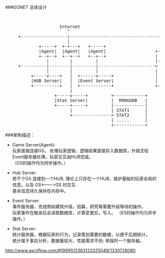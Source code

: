 ###GONET 总体设计

<pre>


                     Internet
                        ^
     +------------------|--------------------------------------------------+
                        |
             +-----+  +-+---+   +-----+
             |Agent|  |Agent|   |Agent|                   +-----------+
             +--+--+  +--+--+   +--+--+                   | MONGODB   |
                |        |         |                      |-----------|
     +----------|--------|---------|----------------------&gt; ESTATES   |
                |        |         |                      | BASIC     |
          +-----v----+   |  +------v-----+                | FORWARD   |
          |HUB Server|   |  |Event Server|                | ....      |
          +----------+   |  +------------+                +-----------+
                         |
                   +-----v-----+         +------------+
                   |Stat Server|         |  MONGODB   |
                   +-----+-----+         |------------|
                         |               | STAT1      |
                         +---------------&gt; STAT2      |
                                         | .....      |
                                         +------------+</pre>
          
###架构描述：

* Game Server(Agent):  
玩家直接连接GS， 处理玩家逻辑，逻辑结果直接存入数据库，升级交给Event服务器处理，玩家交互由HUB完成。     
（GS的操作均为同步操作。）
  
* Hub Server:  
若干个GS 连接到一个HUB, 理论上只存在一个HUB，维护基础的玩家全局的信息。以及 GS<--->GS 的交互.  
基本信息持久保持在内存中。   
    
* Event Server:  
事件服务器，完成例如建筑升级，招募，研究等需要升级等待的操作。    
玩家事件在触发后会读取数据库，计算变更后，写入。 （ES的操作均为异步操作。）

* Stat Server:     
统计服务器，根据玩家的行为，记录策划需要的数据，以便于后期统计。     
统计属于事后分析，数据量较大，性能需求不同; 单独列一个服务器。


http://www.asciiflow.com/#1969513383122025049/1330728080
